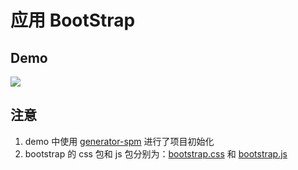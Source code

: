 # 应用 BootStrap

## Demo

![](http://gtms04.alicdn.com/tps/i4/TB1HvHWFVXXXXcrXFXXuxvuIVXX-600-405.gif)

## 注意

1. demo 中使用 [generator-spm](https://github.com/sorrycc/generator-spm) 进行了项目初始化
1. bootstrap 的 css 包和 js 包分别为：[bootstrap.css](http://spmjs.io/package/bootstrap.css) 和 [bootstrap.js](http://spmjs.io/package/bootstrap.js)
